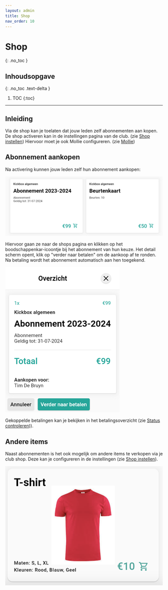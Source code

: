 ```yaml
---
layout: admin
title: Shop
nav_order: 10
---
```


# Shop
{: .no_toc }

## Inhoudsopgave
{: .no_toc .text-delta }

1. TOC
{:toc}

---
## Inleiding
Via de shop kan je toelaten dat jouw leden zelf abonnementen aan kopen. De shop activeren kan in de instellingen pagina van de club. (zie [Shop instellen](settings.md#club))
Hiervoor moet je ook Mollie configureren. (zie [Mollie](payments.md#mollie))

## Abonnement aankopen

Na activering kunnen jouw leden zelf hun abonnement aankopen:

![shop](/assets/images/shop_overview.png)

Hiervoor gaan ze naar de shops pagina en klikken op het boodschappenkar-icoontje bij het abonnement van hun keuze.
Het detail scherm opent, klik op "verder naar betalen" om de aankoop af te ronden. Na betaling wordt het abonnement automatisch aan hen toegekend.

![shop](/assets/images/shop_detail.png)

Gekoppelde betalingen kan je bekijken in het betalingsoverzicht (zie [Status controleren](payments.md#status-controleren))).

## Andere items

Naast abonnementen is het ook mogelijk om andere items te verkopen via je club shop. Deze kan je configureren in de instellingen (zie [Shop instellen](settings.md#shop)).

![shop](/assets/images/shop_tshirt.png)
